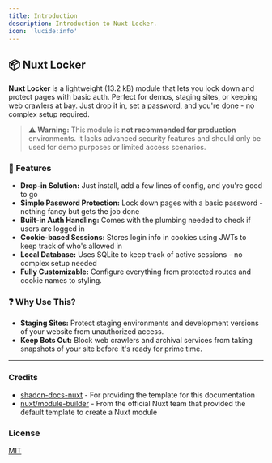 ```yaml
---
title: Introduction
description: Introduction to Nuxt Locker.
icon: 'lucide:info'
---
```


## 📦 Nuxt Locker

**Nuxt Locker** is a lightweight (13.2 kB) module that lets you lock down and protect pages with basic auth. Perfect for demos, staging sites, or keeping web crawlers at bay. Just drop it in, set a password, and you're done - no complex setup required.

> **⚠️ Warning:** This module is **not recommended for production** environments. It lacks advanced security features and should only be used for demo purposes or limited access scenarios.

### 🚀 Features
- **Drop-in Solution:** Just install, add a few lines of config, and you're good to go
- **Simple Password Protection:** Lock down pages with a basic password - nothing fancy but gets the job done
- **Built-in Auth Handling:** Comes with the plumbing needed to check if users are logged in
- **Cookie-based Sessions:** Stores login info in cookies using JWTs to keep track of who's allowed in
- **Local Database:** Uses SQLite to keep track of active sessions - no complex setup needed
- **Fully Customizable:** Configure everything from protected routes and cookie names to styling.

### ❓ Why Use This?

- **Staging Sites:** Protect staging environments and development versions of your website from unauthorized access.
- **Keep Bots Out:** Block web crawlers and archival services from taking snapshots of your site before it's ready for prime time.

---

### Credits

- [shadcn-docs-nuxt](https://github.com/ZTL-UwU/shadcn-docs-nuxt) - For providing the template for this documentation
- [nuxt/module-builder](https://github.com/nuxt/module-builder) - From the official Nuxt team that provided the default template to create a Nuxt module

### License

[MIT](https://github.com/kalix127/nuxt-locker/blob/main/LICENSE)
